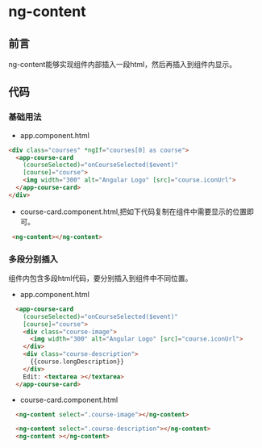 # ng-content

## 前言

ng-content能够实现组件内部插入一段html，然后再插入到组件内显示。


## 代码

### 基础用法

* app.component.html

```html
<div class="courses" *ngIf="courses[0] as course">
  <app-course-card
    (courseSelected)="onCourseSelected($event)"
    [course]="course">
    <img width="300" alt="Angular Logo" [src]="course.iconUrl">
  </app-course-card>
</div>
```

* course-card.component.html,把如下代码复制在组件中需要显示的位置即可。

```html
 <ng-content></ng-content>
```

### 多段分别插入

组件内包含多段html代码，要分别插入到组件中不同位置。

* app.component.html  

```html
  <app-course-card
    (courseSelected)="onCourseSelected($event)"
    [course]="course">
    <div class="course-image">
      <img width="300" alt="Angular Logo" [src]="course.iconUrl">
    </div>
    <div class="course-description">
      {{course.longDescription}}
    </div>
    Edit: <textarea ></textarea>
  </app-course-card>
```

* course-card.component.html  


```html
  <ng-content select=".course-image"></ng-content>

  <ng-content select=".course-description"></ng-content>
  <ng-content ></ng-content>
```




